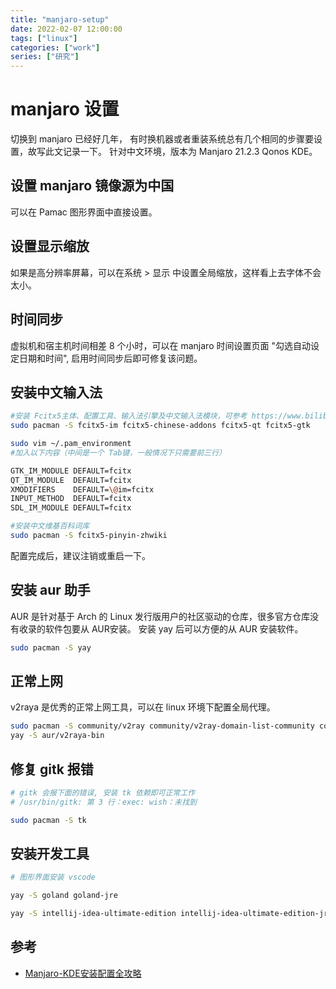 ```yaml
---
title: "manjaro-setup"  
date: 2022-02-07 12:00:00  
tags: ["linux"]  
categories: ["work"]  
series: ["研究"]  
---
```


# manjaro 设置

切换到 manjaro 已经好几年， 有时换机器或者重装系统总有几个相同的步骤要设置，故写此文记录一下。
针对中文环境，版本为 Manjaro 21.2.3 Qonos KDE。

## 设置 manjaro 镜像源为中国

可以在 Pamac 图形界面中直接设置。

## 设置显示缩放

如果是高分辨率屏幕，可以在系统 > 显示  中设置全局缩放，这样看上去字体不会太小。

## 时间同步

虚拟机和宿主机时间相差 8 个小时，可以在 manjaro 时间设置页面 "勾选自动设定日期和时间",  启用时间同步后即可修复该问题。

## 安装中文输入法

```sh
#安装 Fcitx5主体、配置工具、输入法引擎及中文输入法模块，可参考 https://www.bilibili.com/read/cv14016623
sudo pacman -S fcitx5-im fcitx5-chinese-addons fcitx5-qt fcitx5-gtk

sudo vim ~/.pam_environment
#加入以下内容（中间是一个 Tab键，一般情况下只需要前三行）

GTK_IM_MODULE DEFAULT=fcitx
QT_IM_MODULE  DEFAULT=fcitx
XMODIFIERS    DEFAULT=\@im=fcitx
INPUT_METHOD  DEFAULT=fcitx
SDL_IM_MODULE DEFAULT=fcitx

#安装中文维基百科词库
sudo pacman -S fcitx5-pinyin-zhwiki
```

配置完成后，建议注销或重启一下。

## 安装 aur 助手

AUR 是针对基于 Arch 的 Linux 发行版用户的社区驱动的仓库，很多官方仓库没有收录的软件包要从 AUR安装。
安装 yay 后可以方便的从 AUR 安装软件。

```sh
sudo pacman -S yay
```

## 正常上网

v2raya 是优秀的正常上网工具，可以在 linux 环境下配置全局代理。

```sh
sudo pacman -S community/v2ray community/v2ray-domain-list-community community/v2ray-geoip
yay -S aur/v2raya-bin
```

## 修复 gitk 报错

```sh
# gitk 会报下面的错误, 安装 tk 依赖即可正常工作
# /usr/bin/gitk: 第 3 行：exec: wish：未找到

sudo pacman -S tk
```

## 安装开发工具

```sh
# 图形界面安装 vscode

yay -S goland goland-jre

yay -S intellij-idea-ultimate-edition intellij-idea-ultimate-edition-jre
```

## 参考

- [Manjaro-KDE安装配置全攻略](https://zhuanlan.zhihu.com/p/114296129)
